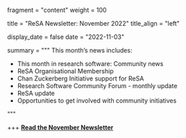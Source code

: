 fragment = "content" 
weight = 100

title = "ReSA Newsletter: November 2022" 
title_align = "left"

display_date = false 
date = "2022-11-03"

summary = """ 
This month’s news includes:

* This month in research software: Community news
* ReSA Organisational Membership
* Chan Zuckerberg Initiative support for ReSA
* Research Software Community Forum - monthly update
* ReSA update
* Opportunities to get involved with community initiatives

"""

+++
**[Read the November Newsletter](https://preview.mailerlite.io/preview/778129/emails/114349164517656560)**
